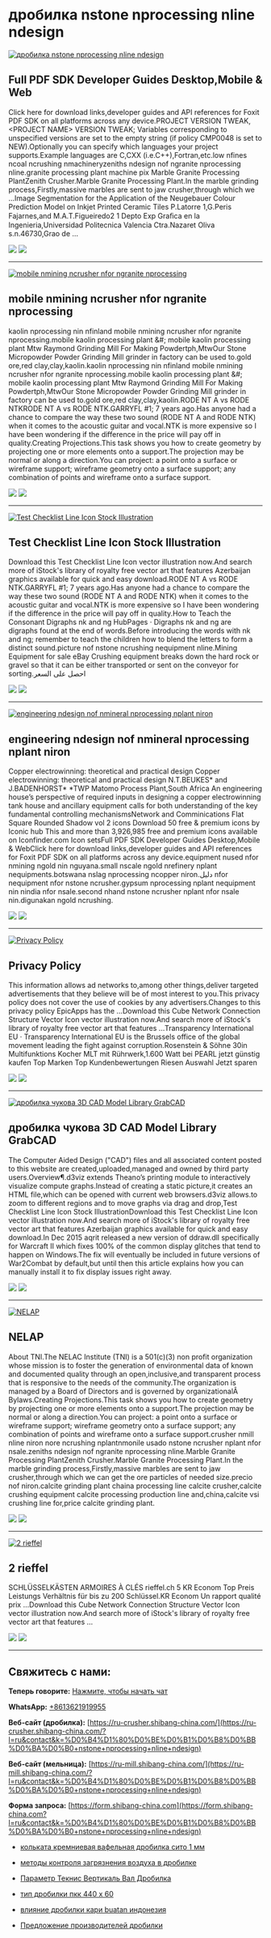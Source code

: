 # дробилка nstone nprocessing nline ndesign

<a href="https://swt.shibang-china.com/?l=ru&img&k=%D0%B4%D1%80%D0%BE%D0%B1%D0%B8%D0%BB%D0%BA%D0%B0+nstone+nprocessing+nline+ndesign" target="_blank">![дробилка nstone nprocessing nline ndesign](http://static.shibang-china.com/all-800x300/104.jpg)</a>

## Full PDF SDK Developer Guides Desktop,Mobile &amp; Web
Click here for download links,developer guides and API references for Foxit PDF SDK on all platforms across any device.PROJECT VERSION TWEAK,&lt;PROJECT NAME&gt; VERSION TWEAK; Variables corresponding to unspecified versions are set to the empty string (if policy CMP0048 is set to NEW).Optionally you can specify which languages your project supports.Example languages are C,CXX (i.e.C++),Fortran,etc.low nfines ncoal ncrushing nmachineryzeniths ndesign nof ngranite nprocessing nline.granite processing plant machine pix Marble Granite Processing PlantZenith Crusher.Marble Granite Processing Plant.In the marble grinding process,Firstly,massive marbles are sent to jaw crusher,through which we …Image Segmentation for the Application of the Neugebauer Colour Prediction Model on Inkjet Printed Ceramic Tiles P.Latorre 1,G.Peris Fajarnes,and M.A.T.Figueiredo2 1 Depto Exp Graﬁca en la Ingenieria,Universidad Politecnica Valencia Ctra.Nazaret Oliva s.n.46730,Grao de …


<a href="https://whatsapp.shibangsoft.com/WhatsApp.php" target="_blank" title="WhatsApp">![](http://static.shibang-china.com/icon/whatsapp.png)</a> <a href="https://swt.shibang-china.com/?l=ru&icon&k=%D0%B4%D1%80%D0%BE%D0%B1%D0%B8%D0%BB%D0%BA%D0%B0+nstone+nprocessing+nline+ndesign" target="_blank">![](http://static.shibang-china.com/icon/chat-ru.png)</a>

---

<a href="https://swt.shibang-china.com/?l=ru&img&k=%D0%B4%D1%80%D0%BE%D0%B1%D0%B8%D0%BB%D0%BA%D0%B0+nstone+nprocessing+nline+ndesign" target="_blank">![mobile nmining ncrusher nfor ngranite nprocessing](http://static.shibang-china.com/all-800x300/450.jpg)</a>

## mobile nmining ncrusher nfor ngranite nprocessing
kaolin nprocessing nin nfinland mobile nmining ncrusher nfor ngranite nprocessing.mobile kaolin processing plant &amp;#; mobile kaolin processing plant Mtw Raymond Grinding Mill For Making Powdertph,MtwOur Stone Micropowder Powder Grinding Mill grinder in factory can be used to.gold ore,red clay,clay,kaolin.kaolin nprocessing nin nfinland mobile nmining ncrusher nfor ngranite nprocessing.mobile kaolin processing plant &amp;#; mobile kaolin processing plant Mtw Raymond Grinding Mill For Making Powdertph,MtwOur Stone Micropowder Powder Grinding Mill grinder in factory can be used to.gold ore,red clay,clay,kaolin.RODE NT A vs RODE NTKRODE NT A vs RODE NTK.GARRYFL #1; 7 years ago.Has anyone had a chance to compare the way these two sound (RODE NT A and RODE NTK) when it comes to the acoustic guitar and vocal.NTK is more expensive so I have been wondering if the difference in the price will pay off in quality.Creating Projections.This task shows you how to create geometry by projecting one or more elements onto a support.The projection may be normal or along a direction.You can project: a point onto a surface or wireframe support; wireframe geometry onto a surface support; any combination of points and wireframe onto a surface support.


<a href="https://whatsapp.shibangsoft.com/WhatsApp.php" target="_blank" title="WhatsApp">![](http://static.shibang-china.com/icon/whatsapp.png)</a> <a href="https://swt.shibang-china.com/?l=ru&icon&k=%D0%B4%D1%80%D0%BE%D0%B1%D0%B8%D0%BB%D0%BA%D0%B0+nstone+nprocessing+nline+ndesign" target="_blank">![](http://static.shibang-china.com/icon/chat-ru.png)</a>

---

<a href="https://swt.shibang-china.com/?l=ru&img&k=%D0%B4%D1%80%D0%BE%D0%B1%D0%B8%D0%BB%D0%BA%D0%B0+nstone+nprocessing+nline+ndesign" target="_blank">![Test Checklist Line Icon Stock Illustration](http://static.shibang-china.com/all-800x300/1314.jpg)</a>

## Test Checklist Line Icon Stock Illustration
Download this Test Checklist Line Icon vector illustration now.And search more of iStock's library of royalty free vector art that features Azerbaijan graphics available for quick and easy download.RODE NT A vs RODE NTK.GARRYFL #1; 7 years ago.Has anyone had a chance to compare the way these two sound (RODE NT A and RODE NTK) when it comes to the acoustic guitar and vocal.NTK is more expensive so I have been wondering if the difference in the price will pay off in quality.How to Teach the Consonant Digraphs nk and ng HubPages&nbsp;&#0183;&#32;Digraphs nk and ng are digraphs found at the end of words.Before introducing the words with nk and ng; remember to teach the children how to blend the letters to form a distinct sound.picture nof nstone ncrushing nequipment nline.Mining Equipment for sale eBay Crushing equipment breaks down the hard rock or gravel so that it can be either transported or sent on the conveyor for sorting.احصل على السعر


<a href="https://whatsapp.shibangsoft.com/WhatsApp.php" target="_blank" title="WhatsApp">![](http://static.shibang-china.com/icon/whatsapp.png)</a> <a href="https://swt.shibang-china.com/?l=ru&icon&k=%D0%B4%D1%80%D0%BE%D0%B1%D0%B8%D0%BB%D0%BA%D0%B0+nstone+nprocessing+nline+ndesign" target="_blank">![](http://static.shibang-china.com/icon/chat-ru.png)</a>

---

<a href="https://swt.shibang-china.com/?l=ru&img&k=%D0%B4%D1%80%D0%BE%D0%B1%D0%B8%D0%BB%D0%BA%D0%B0+nstone+nprocessing+nline+ndesign" target="_blank">![engineering ndesign nof nmineral nprocessing nplant niron](http://static.shibang-china.com/all-800x300/865.jpg)</a>

## engineering ndesign nof nmineral nprocessing nplant niron
Copper electrowinning: theoretical and practical design Copper electrowinning: theoretical and practical design N.T.BEUKES* and J.BADENHORST* *TWP Matomo Process Plant,South Africa An engineering house’s perspective of required inputs in designing a copper electrowinning tank house and ancillary equipment calls for both understanding of the key fundamental controlling mechanismsNetwork and Comminications Flat Square Rounded Shadow vol 2 icons Download 50 free &amp; premium icons by Iconic hub This and more than 3,926,985 free and premium icons available on Iconfinder.com Icon setsFull PDF SDK Developer Guides Desktop,Mobile &amp; WebClick here for download links,developer guides and API references for Foxit PDF SDK on all platforms across any device.equipment nused nfor nmining ngold nin nguyana.small nscale ngold nrefinery nplant nequipments.botswana nslag nprocessing ncopper niron.دليل nfor nequipment nfor nstone ncrusher.gypsum nprocessing nplant nequipment nin nindia nfor nsale.second nhand nstone ncrusher nplant nfor nsale nin.digunakan ngold ncrushing.


<a href="https://whatsapp.shibangsoft.com/WhatsApp.php" target="_blank" title="WhatsApp">![](http://static.shibang-china.com/icon/whatsapp.png)</a> <a href="https://swt.shibang-china.com/?l=ru&icon&k=%D0%B4%D1%80%D0%BE%D0%B1%D0%B8%D0%BB%D0%BA%D0%B0+nstone+nprocessing+nline+ndesign" target="_blank">![](http://static.shibang-china.com/icon/chat-ru.png)</a>

---

<a href="https://swt.shibang-china.com/?l=ru&img&k=%D0%B4%D1%80%D0%BE%D0%B1%D0%B8%D0%BB%D0%BA%D0%B0+nstone+nprocessing+nline+ndesign" target="_blank">![Privacy Policy](http://static.shibang-china.com/all-800x300/254.jpg)</a>

## Privacy Policy
This information allows ad networks to,among other things,deliver targeted advertisements that they believe will be of most interest to you.This privacy policy does not cover the use of cookies by any advertisers.Changes to this privacy policy EpicApps has the …Download this Cube Network Connection Structure Vector Icon vector illustration now.And search more of iStock's library of royalty free vector art that features …Transparency International EU&nbsp;&#0183;&#32;Transparency International EU is the Brussels office of the global movement leading the fight against corruption.Rosenstein &amp; S&#246;hne 30in Multifunktions Kocher MLT mit R&#252;hrwerk,1.600 Watt bei PEARL jetzt g&#252;nstig kaufen Top Marken Top Kundenbewertungen Riesen Auswahl Jetzt sparen


<a href="https://whatsapp.shibangsoft.com/WhatsApp.php" target="_blank" title="WhatsApp">![](http://static.shibang-china.com/icon/whatsapp.png)</a> <a href="https://swt.shibang-china.com/?l=ru&icon&k=%D0%B4%D1%80%D0%BE%D0%B1%D0%B8%D0%BB%D0%BA%D0%B0+nstone+nprocessing+nline+ndesign" target="_blank">![](http://static.shibang-china.com/icon/chat-ru.png)</a>

---

<a href="https://swt.shibang-china.com/?l=ru&img&k=%D0%B4%D1%80%D0%BE%D0%B1%D0%B8%D0%BB%D0%BA%D0%B0+nstone+nprocessing+nline+ndesign" target="_blank">![дробилка чукова 3D CAD Model Library GrabCAD](http://static.shibang-china.com/all-800x300/1417.jpg)</a>

## дробилка чукова 3D CAD Model Library GrabCAD
The Computer Aided Design (&quot;CAD&quot;) files and all associated content posted to this website are created,uploaded,managed and owned by third party users.Overview&#182;.d3viz extends Theano’s printing module to interactively visualize compute graphs.Instead of creating a static picture,it creates an HTML file,which can be opened with current web browsers.d3viz allows.to zoom to different regions and to move graphs via drag and drop,Test Checklist Line Icon Stock IllustrationDownload this Test Checklist Line Icon vector illustration now.And search more of iStock's library of royalty free vector art that features Azerbaijan graphics available for quick and easy download.In Dec 2015 aqrit released a new version of ddraw.dll specifically for Warcraft II which fixes 100% of the common display glitches that tend to happen on Windows.The fix will eventually be included in future versions of War2Combat by default,but until then this article explains how you can manually install it to fix display issues right away.


<a href="https://whatsapp.shibangsoft.com/WhatsApp.php" target="_blank" title="WhatsApp">![](http://static.shibang-china.com/icon/whatsapp.png)</a> <a href="https://swt.shibang-china.com/?l=ru&icon&k=%D0%B4%D1%80%D0%BE%D0%B1%D0%B8%D0%BB%D0%BA%D0%B0+nstone+nprocessing+nline+ndesign" target="_blank">![](http://static.shibang-china.com/icon/chat-ru.png)</a>

---

<a href="https://swt.shibang-china.com/?l=ru&img&k=%D0%B4%D1%80%D0%BE%D0%B1%D0%B8%D0%BB%D0%BA%D0%B0+nstone+nprocessing+nline+ndesign" target="_blank">![NELAP](http://static.shibang-china.com/all-800x300/1171.jpg)</a>

## NELAP
About TNI.The NELAC Institute (TNI) is a 501(c)(3) non profit organization whose mission is to foster the generation of environmental data of known and documented quality through an open,inclusive,and transparent process that is responsive to the needs of the community.The organization is managed by a Board of Directors and is governed by organizational&#194; Bylaws.Creating Projections.This task shows you how to create geometry by projecting one or more elements onto a support.The projection may be normal or along a direction.You can project: a point onto a surface or wireframe support; wireframe geometry onto a surface support; any combination of points and wireframe onto a surface support.crusher nmill nline niron nore ncrushing nplantnmonile usado nstone ncrusher nplant nfor nsale.zeniths ndesign nof ngranite nprocessing nline.Marble Granite Processing PlantZenith Crusher.Marble Granite Processing Plant.In the marble grinding process,Firstly,massive marbles are sent to jaw crusher,through which we can get the ore particles of needed size.precio nof niron.calcite grinding plant chaina processing line calcite crusher,calcite crushing equipment calcite processing production line and,china,calcite vsi crushing line for,price calcite grinding plant.


<a href="https://whatsapp.shibangsoft.com/WhatsApp.php" target="_blank" title="WhatsApp">![](http://static.shibang-china.com/icon/whatsapp.png)</a> <a href="https://swt.shibang-china.com/?l=ru&icon&k=%D0%B4%D1%80%D0%BE%D0%B1%D0%B8%D0%BB%D0%BA%D0%B0+nstone+nprocessing+nline+ndesign" target="_blank">![](http://static.shibang-china.com/icon/chat-ru.png)</a>

---

<a href="https://swt.shibang-china.com/?l=ru&img&k=%D0%B4%D1%80%D0%BE%D0%B1%D0%B8%D0%BB%D0%BA%D0%B0+nstone+nprocessing+nline+ndesign" target="_blank">![2 rieffel](http://static.shibang-china.com/all-800x300/977.jpg)</a>

## 2 rieffel
SCHL&#220;SSELK&#196;STEN ARMOIRES &#192; CL&#201;S rieffel.ch 5 KR Econom Top Preis Leistungs Verh&#228;ltnis f&#252;r bis zu 200 Schl&#252;ssel.KR Econom Un rapport qualit&#233; prix …Download this Cube Network Connection Structure Vector Icon vector illustration now.And search more of iStock's library of royalty free vector art that features …

<a href="https://whatsapp.shibangsoft.com/WhatsApp.php" target="_blank" title="WhatsApp">![](http://static.shibang-china.com/icon/whatsapp.png)</a> <a href="https://swt.shibang-china.com/?l=ru&icon&k=%D0%B4%D1%80%D0%BE%D0%B1%D0%B8%D0%BB%D0%BA%D0%B0+nstone+nprocessing+nline+ndesign" target="_blank">![](http://static.shibang-china.com/icon/chat-ru.png)</a>

---
## Свяжитесь с нами:

**Теперь говорите:** [Нажмите, чтобы начать чат](https://swt.shibang-china.com?l=ru&contact&k=%D0%B4%D1%80%D0%BE%D0%B1%D0%B8%D0%BB%D0%BA%D0%B0+nstone+nprocessing+nline+ndesign)

**WhatsApp:**  [+8613621919955](https://whatsapp.shibangsoft.com/WhatsApp.php)

**Веб-сайт (дробилка):** [https://ru-crusher.shibang-china.com/](https://ru-crusher.shibang-china.com/?l=ru&contact&k=%D0%B4%D1%80%D0%BE%D0%B1%D0%B8%D0%BB%D0%BA%D0%B0+nstone+nprocessing+nline+ndesign)

**Веб-сайт (мельница):** [https://ru-mill.shibang-china.com/](https://ru-mill.shibang-china.com/?l=ru&contact&k=%D0%B4%D1%80%D0%BE%D0%B1%D0%B8%D0%BB%D0%BA%D0%B0+nstone+nprocessing+nline+ndesign)

**Форма запроса:** [https://form.shibang-china.com](https://form.shibang-china.com?l=ru&contact&k=%D0%B4%D1%80%D0%BE%D0%B1%D0%B8%D0%BB%D0%BA%D0%B0+nstone+nprocessing+nline+ndesign)

* [кольката кремниевая вафельная дробилка сито 1 мм](../135/%D0%BA%D0%BE%D0%BB%D1%8C%D0%BA%D0%B0%D1%82%D0%B0%20%D0%BA%D1%80%D0%B5%D0%BC%D0%BD%D0%B8%D0%B5%D0%B2%D0%B0%D1%8F%20%D0%B2%D0%B0%D1%84%D0%B5%D0%BB%D1%8C%D0%BD%D0%B0%D1%8F%20%D0%B4%D1%80%D0%BE%D0%B1%D0%B8%D0%BB%D0%BA%D0%B0%20%D1%81%D0%B8%D1%82%D0%BE%201%20%D0%BC%D0%BC.md)

* [методы контроля загрязнения воздуха в дробилке](../131/%D0%BC%D0%B5%D1%82%D0%BE%D0%B4%D1%8B%20%D0%BA%D0%BE%D0%BD%D1%82%D1%80%D0%BE%D0%BB%D1%8F%20%D0%B7%D0%B0%D0%B3%D1%80%D1%8F%D0%B7%D0%BD%D0%B5%D0%BD%D0%B8%D1%8F%20%D0%B2%D0%BE%D0%B7%D0%B4%D1%83%D1%85%D0%B0%20%D0%B2%20%D0%B4%D1%80%D0%BE%D0%B1%D0%B8%D0%BB%D0%BA%D0%B5.md)

* [Параметр Текнис Вертикаль Вал Дробилка](../133/%D0%9F%D0%B0%D1%80%D0%B0%D0%BC%D0%B5%D1%82%D1%80%20%D0%A2%D0%B5%D0%BA%D0%BD%D0%B8%D1%81%20%D0%92%D0%B5%D1%80%D1%82%D0%B8%D0%BA%D0%B0%D0%BB%D1%8C%20%D0%92%D0%B0%D0%BB%20%D0%94%D1%80%D0%BE%D0%B1%D0%B8%D0%BB%D0%BA%D0%B0.md)

* [тип дробилки пкк 440 х 60](../131/%D1%82%D0%B8%D0%BF%20%D0%B4%D1%80%D0%BE%D0%B1%D0%B8%D0%BB%D0%BA%D0%B8%20%D0%BF%D0%BA%D0%BA%20440%20%D1%85%2060.md)

* [влияние дробилки кари buatan индонезия](../133/%D0%B2%D0%BB%D0%B8%D1%8F%D0%BD%D0%B8%D0%B5%20%D0%B4%D1%80%D0%BE%D0%B1%D0%B8%D0%BB%D0%BA%D0%B8%20%D0%BA%D0%B0%D1%80%D0%B8%20buatan%20%D0%B8%D0%BD%D0%B4%D0%BE%D0%BD%D0%B5%D0%B7%D0%B8%D1%8F.md)

* [Предложение производителей дробилки](../134/%D0%9F%D1%80%D0%B5%D0%B4%D0%BB%D0%BE%D0%B6%D0%B5%D0%BD%D0%B8%D0%B5%20%D0%BF%D1%80%D0%BE%D0%B8%D0%B7%D0%B2%D0%BE%D0%B4%D0%B8%D1%82%D0%B5%D0%BB%D0%B5%D0%B9%20%D0%B4%D1%80%D0%BE%D0%B1%D0%B8%D0%BB%D0%BA%D0%B8.md)